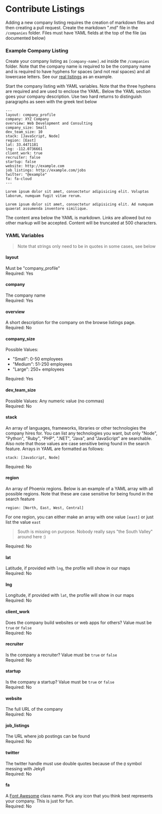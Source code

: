 # Contribute Listings

Adding a new company listing requires the creation of markdown files and then creating a pull request. Create the markdown ".md" file in the `/companies` folder. Files must have YAML fields at the top of the file (as documented below)

### Example Company Listing

Create your company listing as `[company-name].md` inside the `/companies` folder. Note that the company name is required to be the company name and is required to have hyphens for spaces (and not real spaces) and all lowercase letters. See our [real listings](https://github.com/bradwestfall/webdevphoenix/tree/master/companies) as an example.

Start the company listing with YAML variables. Note that the three hyphens are required and are used to enclose the YAML. Below the YAML section goes your company description. Use two hard returns to distinguish paragraphs as seen with the greek text below

```
---
layout: company_profile
company: XYZ Company
overview: Web Development and Consulting
company_size: Small
dev_team_size: 10
stack: [JavaScript, Node]
region: [East]
lat: 33.4471181
lng: -112.0736661
client_work: true
recruiter: false
startup: false
website: http://example.com
job_listings: http://example.com/jobs
twitter: "@example"
fa: fa-cloud
---

Lorem ipsum dolor sit amet, consectetur adipisicing elit. Voluptas laborum, numquam fugit vitae rerum.

Lorem ipsum dolor sit amet, consectetur adipisicing elit. Ad numquam quaerat assumenda inventore similique.
```

The content area below the YAML is markdown. Links are allowed but no other markup will be accepted. Content will be truncated at 500 characters.


### YAML Variables

> Note that strings only need to be in quotes in some cases, see below

#### layout
Must be "company_profile"<br>
Required: Yes


#### company
The company name<br>
Required: Yes


#### overview
A short description for the company on the browse listings page.<br>
Required: No


#### company_size
Possible Values:

- "Small": 0-50 employees
- "Medium": 51-250 employees
- "Large": 250+ employees

Required: Yes


#### dev_team_size
Possible Values: Any numeric value (no commas)<br>
Required: No


#### stack
An array of languages, frameworks, libraries or other technologies the company hires for. You can list any technologies you want, but only "Node", "Python", "Ruby", "PHP", ".NET", "Java", and "JavaScript" are searchable. Also note that those values are case sensitive being found in the search feature. Arrays in YAML are formatted as follows:

```
stack: [JavaScript, Node]
```

Required: No


#### region
An array of Phoenix regions. Below is an example of a YAML array with all possible regions. Note that these are case sensitive for being found in the search feature

```
region: [North, East, West, Central]
```

For one region, you can either make an array with one value `[east]` or just list the value `east`

> South is missing on purpose. Nobody really says "the South Valley" around here :)

Required: No


#### lat
Latitude, if provided with `lng`, the profile will show in our maps<br>
Required: No


#### lng
Longitude, if provided with `lat`, the profile will show in our maps<br>
Required: No


#### client_work
Does the company build websites or web apps for others? Value must be `true` or `false`<br>
Required: No


#### recruiter
Is the company a recruiter? Value must be `true` or `false`<br>
Required: No


#### startup
Is the company a startup? Value must be `true` or `false`<br>
Required: No


#### website
The full URL of the company<br>
Required: No


#### job_listings
The URL where job postings can be found<br>
Required: No


#### twitter
The twitter handle must use double quotes because of the `@` symbol messing with Jekyll<br>
Required: No


#### fa
A [Font Awesome](http://fortawesome.github.io/Font-Awesome/icons/) class name. Pick any icon that you think best represents your company. This is just for fun.<br>
Required: No
